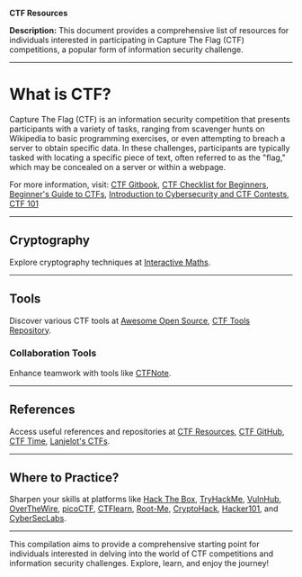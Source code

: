 **CTF Resources**

**Description:** This document provides a comprehensive list of resources for individuals interested in participating in Capture The Flag (CTF) competitions, a popular form of information security challenge.

---

# **What is CTF?**

Capture The Flag (CTF) is an information security competition that presents participants with a variety of tasks, ranging from scavenger hunts on Wikipedia to basic programming exercises, or even attempting to breach a server to obtain specific data. In these challenges, participants are typically tasked with locating a specific piece of text, often referred to as the "flag," which may be concealed on a server or within a webpage.

For more information, visit: [CTF Gitbook](https://d00mfist1.gitbooks.io/ctf/content/), [CTF Checklist for Beginners](https://fareedfauzi.gitbook.io/ctf-checklist-for-beginner/reverse-engineering), [Beginner's Guide to CTFs](https://infosecwriteups.com/beginners-guide-to-ctfs-c934a0d7f5f9), [Introduction to Cybersecurity and CTF Contests](https://betterprogramming.pub/an-introduction-to-cybersecurity-capture-the-flag-contests-and-basic-security-concepts-80f3fbf62bbc), [CTF 101](https://ctf101.org/)

---

## **Cryptography**

Explore cryptography techniques at [Interactive Maths](https://crypto.interactive-maths.com/monoalphabetic-substitution-ciphers.html).

---

## **Tools**

Discover various CTF tools at [Awesome Open Source](https://awesomeopensource.com/projects/ctf-tools), [CTF Tools Repository](https://github.com/MrMugiwara/CTF-Tools).

### **Collaboration Tools**

Enhance teamwork with tools like [CTFNote](https://github.com/TFNS/CTFNote).

---

## **References**

Access useful references and repositories at [CTF Resources](https://ctfs.github.io/), [CTF GitHub](https://github.com/ctfs/), [CTF Time](https://ctftime.org), [Lanjelot's CTFs](https://github.com/lanjelot/ctfs).

---

## **Where to Practice?**

Sharpen your skills at platforms like [Hack The Box](https://hackthebox.eu/), [TryHackMe](https://tryhackme.com/), [VulnHub](https://www.vulnhub.com/), [OverTheWire](https://overthewire.org/wargames/), [picoCTF](https://picoctf.org/), [CTFlearn](https://ctflearn.com/), [Root-Me](https://www.root-me.org/), [CryptoHack](https://cryptohack.org/), [Hacker101](https://www.hacker101.com/), and [CyberSecLabs](https://cyberseclabs.co.uk/).

---

This compilation aims to provide a comprehensive starting point for individuals interested in delving into the world of CTF competitions and information security challenges. Explore, learn, and enjoy the journey!